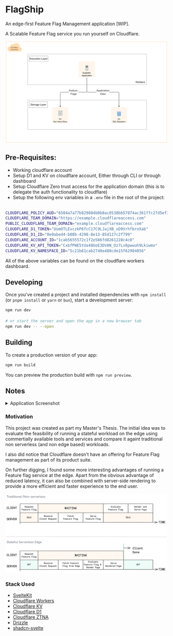 # FlagShip

An edge-first Feature Flag Management application [WIP].

A Scalable Feature Flag service you run yourself on Cloudflare.

![FlagShip Architecture](./img/arch.png)

## Pre-Requisites:

- Working cloudflare account
- Setup D1 and KV on cloudflare account, Either through CLI or through dashboard
- Setup Cloudflare Zero trust access for the application domain (this is to delegate the auth functionality to cloudflare)
- Setup the following env variables in a `.env` file in the root of the project:

```bash

CLOUDFLARE_POLICY_AUD="6504a7a77b829804b0b8ac8538bb57874ac361ffc27d5ef37f069e4b3d39869b"
CLOUDFLARE_TEAM_DOMAIN="https://example.cloudflareaccess.com"
PUBLIC_CLOUDFLARE_TEAM_DOMAIN="example.cloudflareaccess.com"
CLOUDFLARE_D1_TOKEN="UomOTLEvczkP6fcC17C9LJajXB_xD9VrhfbrnXab"
CLOUDFLARE_D1_ID="0e0abed4-b08b-4298-8e13-85d127c2f799"
CLOUDFLARE_ACCOUNT_ID="1cab5655572c1f2e586fd8261228c4c0"
CLOUDFLARE_KV_API_TOKEN="CxbfPWE5tUa48UoE3DVAN_Oz7Lv8pwwuh9Lkiwmo"
CLOUDFLARE_KV_NAMESPACE_ID="5c21b61cab2740e480cde15f62984056"

```

All of the above variables can be found on the cloudflare workers dashboard.

## Developing

Once you've created a project and installed dependencies with `npm install` (or `pnpm install` or `yarn` or `bun`), start a development server:

```bash
npm run dev

# or start the server and open the app in a new browser tab
npm run dev -- --open
```

## Building

To create a production version of your app:

```bash
npm run build
```

You can preview the production build with `npm run preview`.

## Notes

<details><summary>Application Screenshot</summary>

![App screenshot](./img/ss.png)

</details>

### Motivation

This project was created as part my Master's Thesis. The initial idea was to evaluate the feasibility of running a stateful workload on the edge using commertially available tools and services and compare it againt traditional non serverless (and non edge based) workloads.

I also did notice that Cloudflare doesn't have an offering for Feature Flag management as part of its product suite.

On further digging, I found some more interesting advantages of running a Feature flag service at the edge. Apart from the obvious advantage of reduced latency, it can also be combined with server-side rendering to provide a more efficient and faster experience to the end user.

![feature flags at the edge](./img/edgeFF.png)

### Stack Used

- [SvelteKit](https://svelte.dev/docs/kit/introduction)
- [Cloudflare Workers](https://workers.cloudflare.com/)
- [Cloudflare KV](https://developers.cloudflare.com/kv/)
- [Cloudflare D1](https://developers.cloudflare.com/d1/)
- [Cloudflare ZTNA](https://www.cloudflare.com/zero-trust/products/access/)
- [Drizzle](https://developers.cloudflare.com/d1/)
- [shadcn-svelte](https://next.shadcn-svelte.com/)
